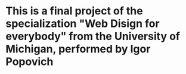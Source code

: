# This is a final project of the specialization "Web Disign for everybody" from the University of Michigan, performed by Igor Popovich
